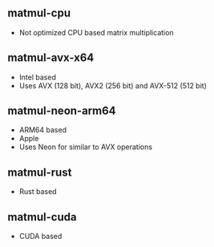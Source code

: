 ## matmul-cpu
- Not optimized CPU based matrix multiplication

## matmul-avx-x64
- Intel based
- Uses AVX (128 bit), AVX2 (256 bit) and AVX-512 (512 bit)

## matmul-neon-arm64
- ARM64 based
- Apple
- Uses Neon for similar to AVX operations

## matmul-rust
- Rust based

## matmul-cuda
- CUDA based
